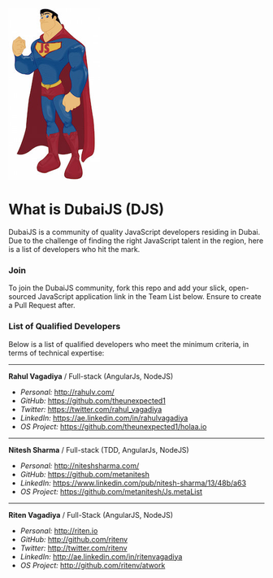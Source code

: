 ![superman-logo](Superman_JS.jpg)

# What is DubaiJS (DJS)

DubaiJS is a community of quality JavaScript developers residing in Dubai. Due to the challenge of finding the right JavaScript talent in the region, here is a list of developers who hit the mark.

### Join

To join the DubaiJS community, fork this repo and add your slick, open-sourced JavaScript application link in the Team List below. Ensure to create a Pull Request after.

### List of Qualified Developers

Below is a list of qualified developers who meet the minimum criteria, in terms of technical expertise:

------------

**Rahul Vagadiya**
/ Full-stack (AngularJs, NodeJS)

- *Personal:* http://rahulv.com/
- *GitHub:* https://github.com/theunexpected1
- *Twitter:* https://twitter.com/rahul_vagadiya
- *LinkedIn:* https://ae.linkedin.com/in/rahulvagadiya
- *OS Project:* https://github.com/theunexpected1/holaa.io

------------

**Nitesh Sharma**
/ Full-stack (TDD, AngularJs, NodeJS)

- *Personal:* http://niteshsharma.com/
- *GitHub:* https://github.com/metanitesh
- *LinkedIn:* https://www.linkedin.com/pub/nitesh-sharma/13/48b/a63
- *OS Project:* https://github.com/metanitesh/Js.metaList

------------

**Riten Vagadiya**
/ Full-Stack (AngularJS, NodeJS)

- *Personal:* http://riten.io
- *GitHub:* http://github.com/ritenv
- *Twitter:* http://twitter.com/ritenv
- *LinkedIn:* http://ae.linkedin.com/in/ritenvagadiya
- *OS Project:* http://github.com/ritenv/atwork


